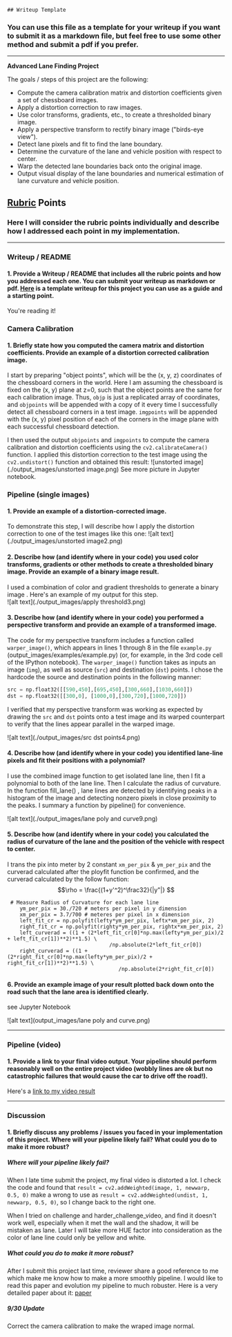     ## Writeup Template

### You can use this file as a template for your writeup if you want to submit it as a markdown file, but feel free to use some other method and submit a pdf if you prefer.

---

**Advanced Lane Finding Project**

The goals / steps of this project are the following:

* Compute the camera calibration matrix and distortion coefficients given a set of chessboard images.
* Apply a distortion correction to raw images.
* Use color transforms, gradients, etc., to create a thresholded binary image.
* Apply a perspective transform to rectify binary image ("birds-eye view").
* Detect lane pixels and fit to find the lane boundary.
* Determine the curvature of the lane and vehicle position with respect to center.
* Warp the detected lane boundaries back onto the original image.
* Output visual display of the lane boundaries and numerical estimation of lane curvature and vehicle position.

[//]: # (Image References)

[image1]: ./examples/undistort_output.png "Undistorted"
[image2]: ./test_images/test1.jpg "Road Transformed"
[image3]: ./examples/binary_combo_example.jpg "Binary Example"
[image4]: ./examples/warped_straight_lines.jpg "Warp Example"
[image5]: ./examples/color_fit_lines.jpg "Fit Visual"
[image6]: ./examples/example_output.jpg "Output"
[video1]: ./project_video.mp4 "Video"

## [Rubric](https://review.udacity.com/#!/rubrics/571/view) Points

### Here I will consider the rubric points individually and describe how I addressed each point in my implementation.  

---

### Writeup / README

#### 1. Provide a Writeup / README that includes all the rubric points and how you addressed each one.  You can submit your writeup as markdown or pdf.  [Here](https://github.com/udacity/CarND-Advanced-Lane-Lines/blob/master/writeup_template.md) is a template writeup for this project you can use as a guide and a starting point.  

You're reading it!

### Camera Calibration

#### 1. Briefly state how you computed the camera matrix and distortion coefficients. Provide an example of a distortion corrected calibration image.

I start by preparing "object points", which will be the (x, y, z) coordinates of the chessboard corners in the world. Here I am assuming the chessboard is fixed on the (x, y) plane at z=0, such that the object points are the same for each calibration image.  Thus, `objp` is just a replicated array of coordinates, and `objpoints` will be appended with a copy of it every time I successfully detect all chessboard corners in a test image.  `imgpoints` will be appended with the (x, y) pixel position of each of the corners in the image plane with each successful chessboard detection.  

I then used the output `objpoints` and `imgpoints` to compute the camera calibration and distortion coefficients using the `cv2.calibrateCamera()` function.  I applied this distortion correction to the test image using the `cv2.undistort()` function and obtained this result: 
![unstorted image](./output_images/unstorted image.png) 
See more picture in Jupyter notebook.

### Pipeline (single images)

#### 1. Provide an example of a distortion-corrected image.

To demonstrate this step, I will describe how I apply the distortion correction to one of the test images like this one:
![alt text](./output_images/unstorted image2.png)


#### 2. Describe how (and identify where in your code) you used color transforms, gradients or other methods to create a thresholded binary image.  Provide an example of a binary image result.

I used a combination of color and gradient thresholds to generate a binary image .  Here's an example of my output for this step.  
![alt text](./output_images/apply threshold3.png)


#### 3. Describe how (and identify where in your code) you performed a perspective transform and provide an example of a transformed image.

The code for my perspective transform includes a function called `warper_image()`, which appears in lines 1 through 8 in the file `example.py` (output_images/examples/example.py) (or, for example, in the 3rd code cell of the IPython notebook).  The `warper_image()` function takes as inputs an image (`img`), as well as source (`src`) and destination (`dst`) points.  I chose the hardcode the source and destination points in the following manner:

```python
src = np.float32([[590,450],[695,450],[300,660],[1030,660]])
dst = np.float32([[300,0], [1000,0],[300,720],[1000,720]])
```


I verified that my perspective transform was working as expected by drawing the `src` and `dst` points onto a test image and its warped counterpart to verify that the lines appear parallel in the warped image.

![alt text](./output_images/src dst points4.png)



#### 4. Describe how (and identify where in your code) you identified lane-line pixels and fit their positions with a polynomial?

I use the combined image function to get isolated lane line, then I fit a polynomial to both of the lane line. Then I calculate the radius of curvature. In the function fill_lane() , lane lines are detected by identifying peaks in a histogram of the image and detecting nonzero pixels in close proximity to the peaks. I summary a function by pipeline() for convenience.

![alt text](./output_images/lane poly and curve9.png)



#### 5. Describe how (and identify where in your code) you calculated the radius of curvature of the lane and the position of the vehicle with respect to center.

I trans the pix into meter by 2 constant    `xm_per_pix` &   `ym_per_pix`
and the curverad calculated after the ployfit function be confirmed, and the curverad calculated by the follow function:
$$\rho = \frac{(1+y'^2)^\frac32}{|y"|} $$
```
 # Measure Radius of Curvature for each lane line
    ym_per_pix = 30./720 # meters per pixel in y dimension
    xm_per_pix = 3.7/700 # meteres per pixel in x dimension
    left_fit_cr = np.polyfit(lefty*ym_per_pix, leftx*xm_per_pix, 2)
    right_fit_cr = np.polyfit(righty*ym_per_pix, rightx*xm_per_pix, 2)
    left_curverad = ((1 + (2*left_fit_cr[0]*np.max(lefty*ym_per_pix)/2 + left_fit_cr[1])**2)**1.5) \
                                 /np.absolute(2*left_fit_cr[0])
    right_curverad = ((1 + (2*right_fit_cr[0]*np.max(lefty*ym_per_pix)/2 + right_fit_cr[1])**2)**1.5) \
                                    /np.absolute(2*right_fit_cr[0])
```

#### 6. Provide an example image of your result plotted back down onto the road such that the lane area is identified clearly.

see Jupyter Notebook

![alt text](output_images/lane poly and curve.png)

---

### Pipeline (video)

#### 1. Provide a link to your final video output.  Your pipeline should perform reasonably well on the entire project video (wobbly lines are ok but no catastrophic failures that would cause the car to drive off the road!).

Here's a [link to my video result](/result_project.mp4)

---

### Discussion

#### 1. Briefly discuss any problems / issues you faced in your implementation of this project.  Where will your pipeline likely fail?  What could you do to make it more robust?

##### Where will your pipeline likely fail?

When I late time submit the project, my final video is distorted a lot. I check the code and found that `result = cv2.addWeighted(image, 1, newwarp, 0.5, 0)` make a wrong to use as `result = cv2.addWeighted(undist, 1, newwarp, 0.5, 0)`, so I change back to the right one.

When I tried on challenge and harder_challenge_video, and find it doesn't work well, especially when it met the wall and the shadow, it will be mistaken as lane. Later I will  take more HUE factor into consideration as the color of lane line could only be yellow and white.

##### What could you do to make it more robust?

After I submit this project  last time, reviewer share a good reference to me which make me know how to make a more smoothly pipeline. I would like to read this paper and evolution my pipeline to much robuster.
Here is a very detailed paper about it:
[paper](http://cdn.intechopen.com/pdfs/46518.pdf)

##### 9/30 Update
Correct the camera calibration to make the wraped image normal.

